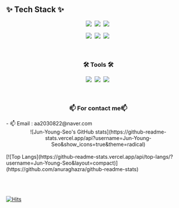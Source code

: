 <h2 align="center> 👋 Hi, I’m @Jun-Young-Seo </h2>

<h3 align="center">✨ Tech Stack ✨</h3>
<div align="center">
  <img src="https://img.shields.io/badge/Java-blue?style=for-the-badge">&nbsp
  <img src="https://img.shields.io/badge/javascript-F7DF1E.svg?style=for-the-badge&logo=javascript&logoColor=20232a" />&nbsp
  <img src="https://img.shields.io/badge/html5-E34F26.svg?style=for-the-badge&logo=html5&logoColor=white" />&nbsp
</div>
<p>
<div align="center">
    <img src=https://img.shields.io/badge/jsp-green?style=for-the-badge>&nbsp
  <img src="https://img.shields.io/badge/python-red?style=for-the-badge">&nbsp
  <img src="https://img.shields.io/badge/android-green?style=for-the-badge">&nbsp
</div>

<br>
<br>
<h3 align="center">🛠 Tools 🛠</h3>
<div align="center">
  <img src="https://img.shields.io/badge/git-F05033.svg?style=for-the-badge&logo=git&logoColor=white" />&nbsp
  <img src="https://img.shields.io/badge/github-181717.svg?style=for-the-badge&logo=github&logoColor=white" />&nbsp
  <img src="https://img.shields.io/badge/Notion-F3F3F3.svg?style=for-the-badge&logo=notion&logoColor=black" />&nbsp
</div>
<br><br>
<h3 align="center">📫 For contact me📫</h3>
- 📫 Email : aa2030822@naver.com

<div align="center">
![Jun-Young-Seo's GitHub stats](https://github-readme-stats.vercel.app/api?username=Jun-Young-Seo&show_icons=true&theme=radical)
</div>
<br>
[![Top Langs](https://github-readme-stats.vercel.app/api/top-langs/?username=Jun-Young-Seo&layout=compact)](https://github.com/anuraghazra/github-readme-stats)

<br><br><br>
[![Hits](https://hits.seeyoufarm.com/api/count/incr/badge.svg?url=https%3A%2F%2Fgithub.com%2Flhjbg0821&count_bg=%2379C83D&title_bg=%23555555&icon=&icon_color=%23E7E7E7&title=hits&edge_flat=false)](https://hits.seeyoufarm.com)
